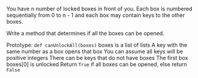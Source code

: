 You have n number of locked boxes in front of you.
Each box is numbered sequentially from 0 to n - 1 and each box may contain keys to the other boxes.

Write a method that determines if all the boxes can be opened.

Prototype: `def canUnlockAll(boxes)`
boxes is a list of lists
A key with the same number as a box opens that box
You can assume all keys will be positive integers
There can be keys that do not have boxes
The first box boxes[0] is unlocked
Return `True` if all boxes can be opened, else return `False`
